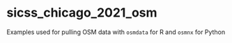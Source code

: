 # sicss_chicago_2021_osm
Examples used for pulling OSM data with `osmdata` for R and `osmnx` for Python

